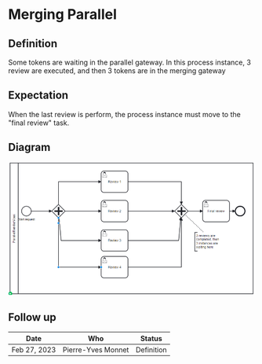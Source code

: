 # Merging Parallel

## Definition
Some tokens are waiting in the parallel gateway. 
In this process instance, 3 review are executed, and then 3 tokens are in the merging gateway

## Expectation

When the last review is perform, the process instance must move to the "final review" task.

## Diagram
![alt text](MergingParallel.png "Parallel rendez vous")

## Follow up


| Date         | Who   | Status       |
|--------------|-------|--------------|
| Feb 27, 2023 | Pierre-Yves Monnet | Definition   |
